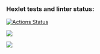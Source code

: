 ### Hexlet tests and linter status:
[![Actions Status](https://github.com/anasasiia/java-project-73/workflows/hexlet-check/badge.svg)](https://github.com/anasasiia/java-project-73/actions)

<a href="https://codeclimate.com/github/anasasiia/java-project-73/maintainability"><img src="https://api.codeclimate.com/v1/badges/7f65915785114e8d6776/maintainability" /></a>

<a href="https://codeclimate.com/github/anasasiia/java-project-73/test_coverage"><img src="https://api.codeclimate.com/v1/badges/7f65915785114e8d6776/test_coverage" /></a>